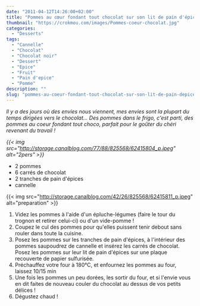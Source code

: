 ```yaml
---
date: "2011-04-12T14:26:00+02:00"
title: "Pommes au cœur fondant tout chocolat sur son lit de pain d'épices"
thumbnail: "https://crokmou.com/images/Pommes-coeur-chocolat.jpg"
categories:
  - "Desserts"
tags:
  - "Cannelle"
  - "Chocolat"
  - "Chocolat noir"
  - "Dessert"
  - "Epice"
  - "Fruit"
  - "Pain d'epice"
  - "Pomme"
description: ""
slug: "pommes-au-coeur-fondant-tout-chocolat-sur-son-lit-de-pain-depices"
---
```




_Il y a des jours où des envies nous viennent, mes envies sont la plupart du temps dirigées vers le chocolat... Des pommes dans le frigo, c'est parti, des pommes au coeur fondant tout choco, parfait pour le goûter du chéri revenant du travail !_

_{{< img src="http://storage.canalblog.com/77/88/825568/62415804_p.jpeg" alt="2pers" >}}_

*   2 pommes
*   6 carrés de chocolat
*   2 tranches de pain d'épices
*   cannelle

{{< img src="http://storage.canalblog.com/42/26/825568/62415811_p.jpeg" alt="preparation" >}}

1.  Videz les pommes à l'aide d'un épluche-légumes (faire le tour du trognon et retirer celui-ci) ou d'un vide-pomme !
2.  Coupez le cul des pommes pour qu'elles puissent tenir debout sans rouler dans toute la cuisine.
3.  Posez les pommes sur les tranches de pain d'épices, à l'intérieur des pommes saupoudrez de cannelle et insérez les carrés de chocolat. Posez les pommes sur leur lit de pain d'épices sur une plaque recouverte de papier sulfurisée.
4.  Préchauffez votre four à 180°C, et enfournez les pommes au four, laissez 10/15 min
5.  Une fois les pommes un peu dorées, les sortir du four, et si l'envie vous en dit faites de nouveau couler du chocolat au dessus de vos petits délices !
6.  Dégustez chaud !